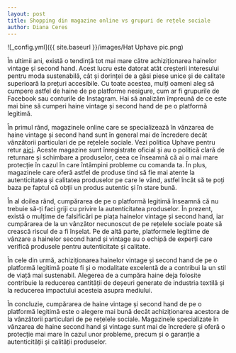 ```yaml
---
layout: post
title: Shopping din magazine online vs grupuri de rețele sociale
author: Diana Ceres
---
```

![_config.yml]({{ site.baseurl }}/images/Hat Uphave pic.png)

În ultimii ani, există o tendință tot mai mare către achiziționarea hainelor vintage și second hand. Acest lucru este datorat atât creșterii interesului pentru moda sustenabilă, cât și dorinței de a găsi piese unice și de calitate superioară la prețuri accesibile. Cu toate acestea, mulți oameni aleg să cumpere astfel de haine de pe platforme nesigure, cum ar fi grupurile de Facebook sau conturile de Instagram. Hai să analizăm împreună de ce este mai bine să cumperi haine vintage și second hand de pe o platformă legitimă.

În primul rând, magazinele online care se specializează în vânzarea de haine vintage și second hand sunt în general mai de încredere decât vânzătorii particulari de pe rețelele sociale. Vezi politica Uphave pentru retur [aici](https://uphave.eu/despre-noi.html). Aceste magazine sunt înregistrate oficial și au o politică clară de returnare și schimbare a produselor, ceea ce înseamnă că ai o mai mare protecție în cazul în care întâmpini probleme cu comanda ta. În plus, magazinele care oferă astfel de produse tind să fie mai atente la autenticitatea și calitatea produselor pe care le vând, astfel încât să te poți baza pe faptul că obții un produs autentic și în stare bună.

În al doilea rând, cumpărarea de pe o platformă legitimă înseamnă că nu trebuie să-ți faci griji cu privire la autenticitatea produselor. În prezent, există o mulțime de falsificări pe piața hainelor vintage și second hand, iar cumpărarea de la un vânzător necunoscut de pe rețelele sociale poate să crească riscul de a fi înșelat. Pe de altă parte, platformele legitime de vânzare a hainelor second hand și vintage au o echipă de experți care verifică produsele pentru autenticitate și calitate.

În cele din urmă, achiziționarea hainelor vintage și second hand de pe o platformă legitimă poate fi și o modalitate excelentă de a contribui la un stil de viață mai sustenabil. Alegerea de a cumpăra haine deja folosite contribuie la reducerea cantității de deșeuri generate de industria textilă și la reducerea impactului acesteia asupra mediului.

În concluzie, cumpărarea de haine vintage și second hand de pe o platformă legitimă este o alegere mai bună decât achiziționarea acestora de la vânzătorii particulari de pe rețelele sociale. Magazinele specializate în vânzarea de haine second hand și vintage sunt mai de încredere și oferă o protecție mai mare în cazul unor probleme, precum și o garanție a autenticității și calității produselor.



